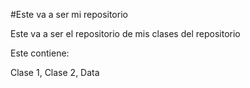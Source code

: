 #Este va a ser mi repositorio



Este va a ser el repositorio de mis clases del repositorio

Este contiene:

Clase 1, Clase 2, Data 
